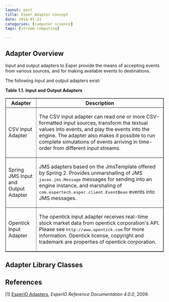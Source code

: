 ```yaml
---
layout: post
title: Esper Adapter Concept
date: 2014-01-21
categories: [computer science]
tags: [stream computing]

---
```



Adapter Overview
---

Input and output adapters to Esper provide the means of accepting events from various sources, and for making available events to destinations.

The following input and output adapters exist: 

<div class="table"><a name="adapter-available"></a><p class="title"><b>Table&nbsp;1.1.&nbsp;Input and Output Adapters</b></p><table summary="Input and Output Adapters" border="1"><colgroup><col><col></colgroup><thead><tr><th>Adapter</th><th>Description</th></tr></thead><tbody><tr><td>CSV Input Adapter</td><td><p>
							The CSV input adapter can read one or more CSV-formatted input sources, transform the textual values into events, and play the events into the engine. The adapter also makes it possible to run complete simulations of events arriving in time-order from different input streams.
						</p></td></tr><tr><td>Spring JMS Input and Output Adapter</td><td><p>
							JMS adapters based on the JmsTemplate offered by Spring 2. Provides unmarshalling of JMS <tt class="literal">javax.jms.Message</tt> messages for sending into an engine instance, and marshaling of <tt class="literal">com.espertech.esper.client.EventBean</tt> events into JMS messages.
						</p></td></tr><tr><td>Opentick Input Adapter</td><td><p>
							The opentick input adapter receives real-time stock market data from opentick corporation's API. Please see <tt class="literal">http://www.opentick.com</tt> for more information. Opentick license, copyright and trademark are properties of opentick corporation.
						</p></td></tr></tbody></table>


Adapter Library Classes
---


References
---
[1] [EsperIO Adapters](http://esper.codehaus.org/esperio-4.0.0/doc/reference/en/html_single/index.html#adapter_overview), *EsperIO Reference Documentation 4.0.0*, 2009.